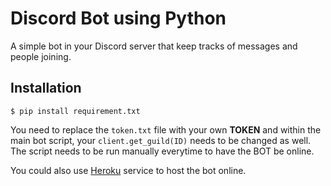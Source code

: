# Discord Bot using Python
A simple bot in your Discord server that keep tracks of messages and people joining.

## Installation

`$ pip install requirement.txt`

You need to replace the `token.txt` file with your own **TOKEN** and within the main bot script, your `client.get_guild(ID)` needs to be changed as well. The script needs to be run manually everytime to have the BOT be online.

You could also use [Heroku](https://www.heroku.com/) service to host the bot online.
